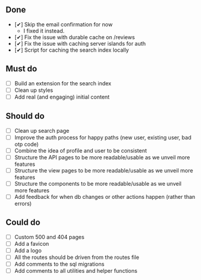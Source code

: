## Done

- [✔︎] Skip the email confirmation for now
  - I fixed it instead.
- [✔︎] Fix the issue with durable cache on /reviews
- [✔︎] Fix the issue with caching server islands for auth
- [✔︎] Script for caching the search index locally

## Must do

- [ ] Build an extension for the search index
- [ ] Clean up styles
- [ ] Add real (and engaging) initial content

## Should do

- [ ] Clean up search page
- [ ] Improve the auth process for happy paths (new user, existing user, bad otp code)
- [ ] Combine the idea of profile and user to be consistent
- [ ] Structure the API pages to be more readable/usable as we unveil more features
- [ ] Structure the view pages to be more readable/usable as we unveil more features
- [ ] Structure the components to be more readable/usable as we unveil more features
- [ ] Add feedback for when db changes or other actions happen (rather than errors)

## Could do

- [ ] Custom 500 and 404 pages
- [ ] Add a favicon
- [ ] Add a logo
- [ ] All the routes should be driven from the routes file
- [ ] Add comments to the sql migrations
- [ ] Add comments to all utilities and helper functions
